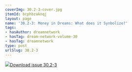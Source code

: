 ```yaml
---
coverImg: 30.2-3-cover.jpg
itemId: bcphbzaknqj
layout: page
name: '30.2-3: Money in Dreams: What does it Synbolize?'
tags:
- hasAuthor: dreamnetwork
- hasTag: dream-network-volume-30
- hasTag: dreamnetwork
type: post
urlSlug: 30.2-3
---
```

<img class="card-img" src="../images/30.2-3-rect.jpg"/><a href="../files/pdfs/Volume_30/30.2-30.3_money.pdf" download="">Download issue 30.2-3</a>